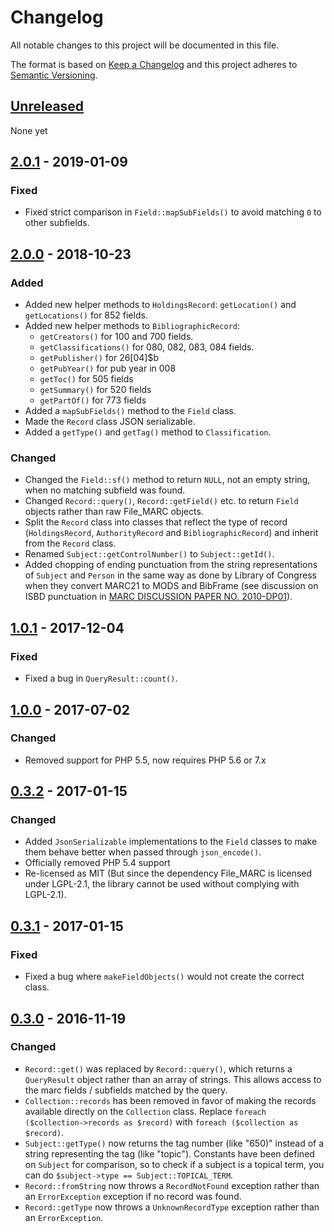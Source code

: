 # Changelog
All notable changes to this project will be documented in this file.

The format is based on [Keep a Changelog](http://keepachangelog.com/en/1.0.0/)
and this project adheres to [Semantic Versioning](http://semver.org/spec/v2.0.0.html).

## [Unreleased]

None yet

## [2.0.1] - 2019-01-09

### Fixed

- Fixed strict comparison in `Field::mapSubFields()` to avoid matching `0`
  to other subfields.

## [2.0.0] - 2018-10-23

### Added

- Added new helper methods to `HoldingsRecord`: `getLocation()` and `getLocations()` for 852 fields.
- Added new helper methods to `BibliographicRecord`:
  - `getCreators()` for 100 and 700 fields.
  - `getClassifications()` for 080, 082, 083, 084 fields.
  - `getPublisher()` for 26[04]$b
  - `getPubYear()` for pub year in 008
  - `getToc()` for 505 fields
  - `getSummary()` for 520 fields
  - `getPartOf()` for 773 fields
- Added a `mapSubFields()` method to the `Field` class.
- Made the `Record` class JSON serializable.
- Added a `getType()` and `getTag()` method to `Classification`.

### Changed

- Changed the `Field::sf()` method to return `NULL`, not an empty string,
  when no matching subfield was found.
- Changed `Record::query()`, `Record::getField()` etc. to return `Field`
  objects rather than raw File_MARC objects.
- Split the `Record` class into classes that reflect the type of
  record (`HoldingsRecord`, `AuthorityRecord` and `BibliographicRecord`)
  and inherit from the `Record` class.
- Renamed `Subject::getControlNumber()` to `Subject::getId()`.
- Added chopping of ending punctuation from the string representations of
  `Subject` and `Person` in the same way as done by Library of Congress
  when they convert MARC21 to MODS and BibFrame
  (see discussion on ISBD punctuation in [MARC DISCUSSION PAPER NO. 2010-DP01](https://www.loc.gov/marc/marbi/2010/2010-dp01.html)).

## [1.0.1] - 2017-12-04
### Fixed

- Fixed a bug in `QueryResult::count()`.

## [1.0.0] - 2017-07-02
### Changed

- Removed support for PHP 5.5, now requires PHP 5.6 or 7.x

## [0.3.2] - 2017-01-15

### Changed

- Added `JsonSerializable` implementations to the `Field` classes to make them behave better when passed through `json_encode()`.
- Officially removed PHP 5.4 support
- Re-licensed as MIT (But since the dependency File_MARC is licensed under LGPL-2.1, the library cannot be used without complying with LGPL-2.1).

## [0.3.1] - 2017-01-15
### Fixed

- Fixed a bug where `makeFieldObjects()` would not create the correct class.

## [0.3.0] - 2016-11-19

### Changed
- `Record::get()` was replaced by `Record::query()`, which returns a `QueryResult` object rather than an array of strings.
  This allows access to the marc fields / subfields matched by the query.
- `Collection::records` has been removed in favor of making the records available directly on the `Collection` class.
  Replace `foreach ($collection->records as $record)` with `foreach ($collection as $record)`.
- `Subject::getType()` now returns the tag number (like "650)" instead of a string representing the tag (like "topic").
  Constants have been defined on `Subject` for comparison, so to check if a subject is a topical term,
  you can do `$subject->type == Subject::TOPICAL_TERM`.
- `Record::fromString` now throws a `RecordNotFound` exception rather than an `ErrorException` exception if no record was found.
- `Record::getType` now throws a `UnknownRecordType` exception rather than an `ErrorException`.

[Unreleased]: https://github.com/scriptotek/php-marc/compare/v2.0.1...HEAD
[2.0.1]: https://github.com/scriptotek/php-marc/compare/v2.0.0...v2.0.1
[2.0.0]: https://github.com/scriptotek/php-marc/compare/v1.0.1...v2.0.0
[1.0.1]: https://github.com/scriptotek/php-marc/compare/v1.0.0...v1.0.1
[1.0.0]: https://github.com/scriptotek/php-marc/compare/v0.3.2...v1.0.0
[0.3.2]: https://github.com/scriptotek/php-marc/compare/v0.3.1...v0.3.2
[0.3.1]: https://github.com/scriptotek/php-marc/compare/v0.3.0...v0.3.1
[0.3.0]: https://github.com/scriptotek/php-marc/compare/v0.2.1...v0.3.0
